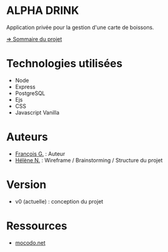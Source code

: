 # ALPHA DRINK

Application privée pour la gestion d'une carte de boissons.

[=> Sommaire du projet](Docs/0-Sommaire.md)

# Technologies utilisées

- Node
- Express
- PostgreSQL
- Ejs
- CSS
- Javascript Vanilla

# Auteurs

- [François G.](https://github.com/frapuks) : Auteur
- [Hélène N.](https://github.com/helene-nguyen) : Wireframe / Brainstorming / Structure du projet

# Version

- v0 (actuelle) : conception du projet

# Ressources

- [mocodo.net](https://www.mocodo.net/)